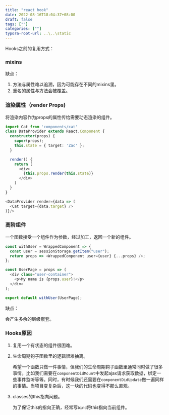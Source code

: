 ```yaml
---
title: "react hook"
date: 2022-08-16T18:04:37+08:00
draft: false
tags: [""]
categories: [""]
typora-root-url: ..\..\static
---
```




Hooks之前的复用方式：

### mixins

缺点：

1. 方法与属性难以追溯，因为可能存在不同的mixins里。
2. 重名的属性与方法会被覆盖。

### 渲染属性（render Props)

将渲染内容作为props的属性传给需要动态渲染的组件。

```typescript
import Cat from 'components/cat'
class DataProvider extends React.Component {
  constructor(props) {
    super(props);
    this.state = { target: 'Zac' };
  }

  render() {
    return (
      <div>
        {this.props.render(this.state)}
      </div>
    )
  }
}

<DataProvider render={data => (
  <Cat target={data.target} />
)}/>

```

### 高阶组件

一个函数接受一个组件作为参数，经过加工，返回一个新的组件。

```typescript
const withUser = WrappedComponent => {
  const user = sessionStorage.getItem("user");
  return props => <WrappedComponent user={user} {...props} />;
};

const UserPage = props => (
  <div class="user-container">
    <p>My name is {props.user}!</p>
  </div>
);

export default withUser(UserPage);

```

缺点：

会产生多余的层级嵌套。

### Hooks原因

1. 复用一个有状态的组件很困难。

2. 生命周期钩子函数里的逻辑很难抽离。

   希望一个函数只做一件事情，但我们的生命周期钩子函数里通常同时做了很多事情。比如我们需要在`componentDidMount`中发起ajax请求获取数据，绑定一些事件监听等等。同时，有时候我们还需要在`componentDidUpdate`做一遍同样的事情。当项目变复杂后，这一块的代码也变得不那么直观。

3. classes的this指向问题。

   为了保证this的指向正确，经常写`bind`将this指向当前组件。

   

